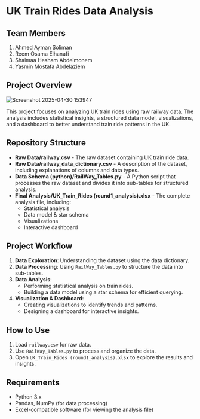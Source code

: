# UK Train Rides Data Analysis

## Team Members
1. Ahmed Ayman Soliman
2. Reem Osama Elhanafi
3. Shaimaa Hesham Abdelmonem
4. Yasmin Mostafa Abdelaziem


## Project Overview

![Screenshot 2025-04-30 153947](https://github.com/user-attachments/assets/56343fe9-be24-46b3-b69a-1cac2e841e20)

This project focuses on analyzing UK train rides using raw railway data. The analysis includes statistical insights, a structured data model, visualizations, and a dashboard to better understand train ride patterns in the UK.

## Repository Structure

- **Raw Data/railway.csv** - The raw dataset containing UK train ride data.
- **Raw Data/railway_data_dictionary.csv** - A description of the dataset, including explanations of columns and data types.
- **Data Schema (python)/RailWay_Tables.py** - A Python script that processes the raw dataset and divides it into sub-tables for structured analysis.
- **Final Analysis/UK_Train_Rides (round1_analysis).xlsx** - The complete analysis file, including:
  - Statistical analysis
  - Data model & star schema
  - Visualizations
  - Interactive dashboard

## Project Workflow
1. **Data Exploration**: Understanding the dataset using the data dictionary.
2. **Data Processing**: Using `RailWay_Tables.py` to structure the data into sub-tables.
3. **Data Analysis**:
   - Performing statistical analysis on train rides.
   - Building a data model using a star schema for efficient querying.
4. **Visualization & Dashboard**:
   - Creating visualizations to identify trends and patterns.
   - Designing a dashboard for interactive insights.

## How to Use
1. Load `railway.csv` for raw data.
2. Use `RailWay_Tables.py` to process and organize the data.
3. Open `UK_Train_Rides (round1_analysis).xlsx` to explore the results and insights.

## Requirements
- Python 3.x
- Pandas, NumPy (for data processing)
- Excel-compatible software (for viewing the analysis file)
